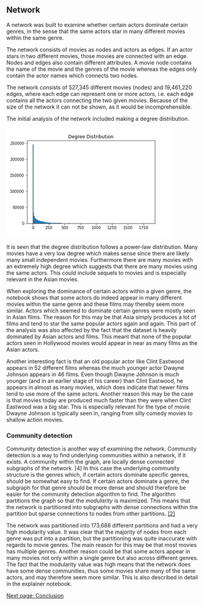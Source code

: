 
## Network
A network was built to examine whether certain actors dominate certain genres, in the sense that the same actors star in many different movies within the same genre.

The network consists of movies as nodes and actors as edges. If an actor stars in two different movies, those movies are connected with an edge. Nodes and edges also contain different attributes. A movie node contains the name of the movie and the genres of the movie whereas the edges only contain the actor names which connects two nodes.

The network consists of 527,345 different movies (nodes) and 19,461,220 edges, where each edge can represent one or more actors, i.e. each edge contains all the actors connecting the two given movies. Because of the size of the network it can not be shown, as it would be incomprehensible.

The initial analysis of the network included making a degree distribution.

![](images/DegreeDistribution.jpg)

It is seen that the degree distribution follows a power-law distribution. Many movies have a very low degree which makes sense since there are likely many small independent movies. Furthermore there are many movies with an extremely high degree which suggests that there are many movies using the same actors. This could include sequels to movies and is especially relevant in the Asian movies. 

When exploring the dominance of certain actors within a given genre, the notebook shows that some actors do indeed appear in many different movies within the same genre and these films may thereby seem more similar. Actors which seemed to dominate certain genres were mostly seen in Asian films. The reason for this may be that Asia simply produces a lot of films and tend to star the same popular actors again and again. This part of the analysis was also affected by the fact that the dataset is heavily dominated by Asian actors and films. This meant that none of the popular actors seen in Hollywood movies would appear in near as many films as the Asian actors.

Another interesting fact is that an old popular actor like Clint Eastwood appears in 52 different films whereas the much younger actor Dwayne Johnson appears in 46 films. Even though Dwayne Johnson is much younger (and in an earlier stage of his career) than Clint Eastwood, he appears in almost as many movies, which does indicate that newer films tend to use more of the same actors. Another reason this may be the case is that movies today are produced much faster than they were when Clint Eastwood was a big star. This is especially relevant for the type of movie Dwayne Johnson is typically seen in, ranging from silly comedy movies to shallow action movies.   


### Community detection
Community detection is another way of examining the network. Community detection is a way to find underlying communities within a network, if it exists. A community within the graph, are locally dense connected subgraphs of the network. [4] In this case the underlying community structure is the genres which, if certain actors dominate specific genres, should be somewhat easy to find. If certain actors dominate a genre, the subgraph for that genre should be more dense and should therefore be easier for the community detection algorithm to find. The algorithm partitions the graph so that the *modularity* is maximized. This means that the network is partitioned into subgraphs with dense connections within the partition but sparse connections to nodes from other partitions. [[2]](http://networksciencebook.com/chapter/9#modularity)

The network was partitioned into 173,688 different partitions and had a very high modularity value. It was clear that the majority of nodes from each genre was put into a partition, but the partitioning was quite inaccurate with regards to movie genres. The main reason for this may be that most movies has multiple genres. Another reason could be that some actors appear in many movies not only within a single genre but also across different genres. The fact that the modularity value was high means that the network does have some dense communities, thus some movies share many of the same actors, and may therefore seem more similar. This is also described in detail in the explainer notebook.     


[Next page: Conclusion](conclusion.md)

